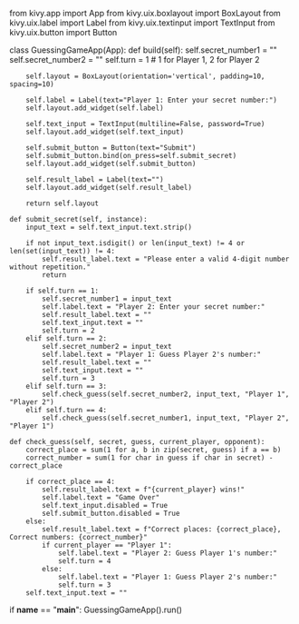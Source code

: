from kivy.app import App
from kivy.uix.boxlayout import BoxLayout
from kivy.uix.label import Label
from kivy.uix.textinput import TextInput
from kivy.uix.button import Button

class GuessingGameApp(App):
    def build(self):
        self.secret_number1 = ""
        self.secret_number2 = ""
        self.turn = 1  # 1 for Player 1, 2 for Player 2

        self.layout = BoxLayout(orientation='vertical', padding=10, spacing=10)

        self.label = Label(text="Player 1: Enter your secret number:")
        self.layout.add_widget(self.label)

        self.text_input = TextInput(multiline=False, password=True)
        self.layout.add_widget(self.text_input)

        self.submit_button = Button(text="Submit")
        self.submit_button.bind(on_press=self.submit_secret)
        self.layout.add_widget(self.submit_button)

        self.result_label = Label(text="")
        self.layout.add_widget(self.result_label)

        return self.layout

    def submit_secret(self, instance):
        input_text = self.text_input.text.strip()

        if not input_text.isdigit() or len(input_text) != 4 or len(set(input_text)) != 4:
            self.result_label.text = "Please enter a valid 4-digit number without repetition."
            return

        if self.turn == 1:
            self.secret_number1 = input_text
            self.label.text = "Player 2: Enter your secret number:"
            self.result_label.text = ""
            self.text_input.text = ""
            self.turn = 2
        elif self.turn == 2:
            self.secret_number2 = input_text
            self.label.text = "Player 1: Guess Player 2's number:"
            self.result_label.text = ""
            self.text_input.text = ""
            self.turn = 3
        elif self.turn == 3:
            self.check_guess(self.secret_number2, input_text, "Player 1", "Player 2")
        elif self.turn == 4:
            self.check_guess(self.secret_number1, input_text, "Player 2", "Player 1")

    def check_guess(self, secret, guess, current_player, opponent):
        correct_place = sum(1 for a, b in zip(secret, guess) if a == b)
        correct_number = sum(1 for char in guess if char in secret) - correct_place

        if correct_place == 4:
            self.result_label.text = f"{current_player} wins!"
            self.label.text = "Game Over"
            self.text_input.disabled = True
            self.submit_button.disabled = True
        else:
            self.result_label.text = f"Correct places: {correct_place}, Correct numbers: {correct_number}"
            if current_player == "Player 1":
                self.label.text = "Player 2: Guess Player 1's number:"
                self.turn = 4
            else:
                self.label.text = "Player 1: Guess Player 2's number:"
                self.turn = 3
        self.text_input.text = ""

if __name__ == "__main__":
    GuessingGameApp().run()
